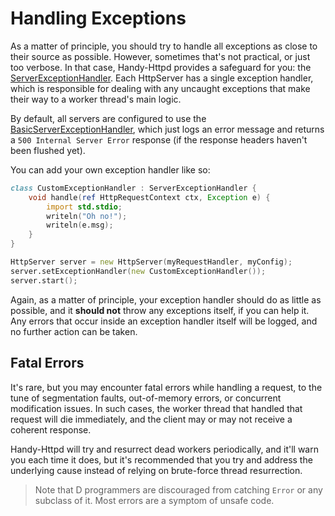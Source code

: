 # Handling Exceptions

As a matter of principle, you should try to handle all exceptions as close to their source as possible. However, sometimes that's not practical, or just too verbose. In that case, Handy-Httpd provides a safeguard for you: the [ServerExceptionHandler](ddoc-handy_httpd.components.handler.ServerExceptionHandler). Each HttpServer has a single exception handler, which is responsible for dealing with any uncaught exceptions that make their way to a worker thread's main logic.

By default, all servers are configured to use the [BasicServerExceptionHandler](ddoc-handy_httpd.components.handler.BasicServerExceptionHandler), which just logs an error message and returns a `500 Internal Server Error` response (if the response headers haven't been flushed yet).

You can add your own exception handler like so:
```d
class CustomExceptionHandler : ServerExceptionHandler {
    void handle(ref HttpRequestContext ctx, Exception e) {
        import std.stdio;
        writeln("Oh no!");
        writeln(e.msg);
    }
}

HttpServer server = new HttpServer(myRequestHandler, myConfig);
server.setExceptionHandler(new CustomExceptionHandler());
server.start();
```

Again, as a matter of principle, your exception handler should do as little as possible, and it **should not** throw any exceptions itself, if you can help it. Any errors that occur inside an exception handler itself will be logged, and no further action can be taken.

## Fatal Errors

It's rare, but you may encounter fatal errors while handling a request, to the tune of segmentation faults, out-of-memory errors, or concurrent modification issues. In such cases, the worker thread that handled that request will die immediately, and the client may or may not receive a coherent response.

Handy-Httpd will try and resurrect dead workers periodically, and it'll warn you each time it does, but it's recommended that you try and address the underlying cause instead of relying on brute-force thread resurrection.

> Note that D programmers are discouraged from catching `Error` or any subclass of it. Most errors are a symptom of unsafe code.
